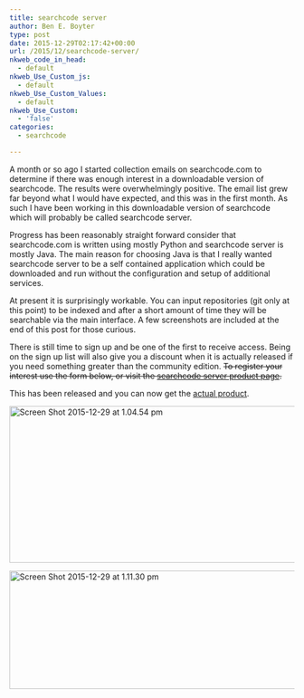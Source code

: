 ```yaml
---
title: searchcode server
author: Ben E. Boyter
type: post
date: 2015-12-29T02:17:42+00:00
url: /2015/12/searchcode-server/
nkweb_code_in_head:
  - default
nkweb_Use_Custom_js:
  - default
nkweb_Use_Custom_Values:
  - default
nkweb_Use_Custom:
  - 'false'
categories:
  - searchcode

---
```

A month or so ago I started collection emails on searchcode.com to determine if there was enough interest in a downloadable version of searchcode. The results were overwhelmingly positive. The email list grew far beyond what I would have expected, and this was in the first month. As such I have been working in this downloadable version of searchcode which will probably be called searchcode server.

Progress has been reasonably straight forward consider that searchcode.com is written using mostly Python and searchcode server is mostly Java. The main reason for choosing Java is that I really wanted searchcode server to be a self contained application which could be downloaded and run without the configuration and setup of additional services.

At present it is surprisingly workable. You can input repositories (git only at this point) to be indexed and after a short amount of time they will be searchable via the main interface. A few screenshots are included at the end of this post for those curious.

There is still time to sign up and be one of the first to receive access. Being on the sign up list will also give you a discount when it is actually released if you need something greater than the community edition. <del>To register your interest use the form below, or visit the <a href="https://searchcode.com/product/">searchcode server product page</a>.</del>

This has been released and you can now get the [actual product][1].

<a href="http://www.boyter.org/wp-content/uploads/2015/12/Screen-Shot-2015-12-29-at-1.04.54-pm.png" rel="attachment wp-att-1172"><img class="alignnone size-large wp-image-1172" src="http://www.boyter.org/wp-content/uploads/2015/12/Screen-Shot-2015-12-29-at-1.04.54-pm-1024x541.png" alt="Screen Shot 2015-12-29 at 1.04.54 pm" width="525" height="277" srcset="http://localhost/boyter.org/wp-content/uploads/2015/12/Screen-Shot-2015-12-29-at-1.04.54-pm-1024x541.png 1024w, http://localhost/boyter.org/wp-content/uploads/2015/12/Screen-Shot-2015-12-29-at-1.04.54-pm-300x158.png 300w, http://localhost/boyter.org/wp-content/uploads/2015/12/Screen-Shot-2015-12-29-at-1.04.54-pm-768x405.png 768w" sizes="(max-width: 525px) 100vw, 525px" /></a>

<a href="http://www.boyter.org/wp-content/uploads/2015/12/Screen-Shot-2015-12-29-at-1.11.30-pm.png" rel="attachment wp-att-1173"><img class="alignnone size-large wp-image-1173" src="http://www.boyter.org/wp-content/uploads/2015/12/Screen-Shot-2015-12-29-at-1.11.30-pm-1024x408.png" alt="Screen Shot 2015-12-29 at 1.11.30 pm" width="525" height="209" srcset="http://localhost/boyter.org/wp-content/uploads/2015/12/Screen-Shot-2015-12-29-at-1.11.30-pm-1024x408.png 1024w, http://localhost/boyter.org/wp-content/uploads/2015/12/Screen-Shot-2015-12-29-at-1.11.30-pm-300x120.png 300w, http://localhost/boyter.org/wp-content/uploads/2015/12/Screen-Shot-2015-12-29-at-1.11.30-pm-768x306.png 768w" sizes="(max-width: 525px) 100vw, 525px" /></a>

 [1]: https://searchcode.com/product/